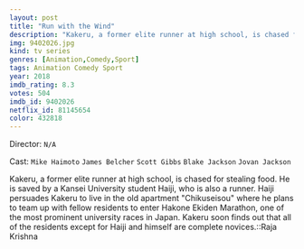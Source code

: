 ```yaml
---
layout: post
title: "Run with the Wind"
description: "Kakeru, a former elite runner at high school, is chased for stealing food. He is saved by a Kansei University student Haiji, who is also a runner. Haiji persuades Kakeru to live in the old apartment Chikuseisou where he plans to team up with fellow residents to enter Hakone Ekiden Marathon, one of the most prominent university races in Japan. Kakeru soon finds out that all of the residents except for Haiji and himself are complete novices..."
img: 9402026.jpg
kind: tv series
genres: [Animation,Comedy,Sport]
tags: Animation Comedy Sport 
year: 2018
imdb_rating: 8.3
votes: 504
imdb_id: 9402026
netflix_id: 81145654
color: 432818
---
```

Director: `N/A`  

Cast: `Mike Haimoto` `James Belcher` `Scott Gibbs` `Blake Jackson` `Jovan Jackson` 

Kakeru, a former elite runner at high school, is chased for stealing food. He is saved by a Kansei University student Haiji, who is also a runner. Haiji persuades Kakeru to live in the old apartment "Chikuseisou" where he plans to team up with fellow residents to enter Hakone Ekiden Marathon, one of the most prominent university races in Japan. Kakeru soon finds out that all of the residents except for Haiji and himself are complete novices.::Raja Krishna